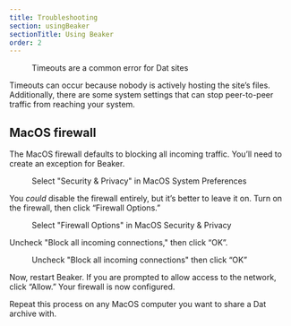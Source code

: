 ```yaml
---
title: Troubleshooting
section: usingBeaker
sectionTitle: Using Beaker
order: 2
---
```


<figure>
<img data-src="/img/docs/trouble-timedout.jpg">
<figcaption>Timeouts are a common error for Dat sites</figcaption>
</figure>

Timeouts can occur because nobody is actively hosting the site’s files. Additionally, there are some system settings that can stop peer-to-peer traffic from reaching your system.

## MacOS firewall

The MacOS firewall defaults to blocking all incoming traffic. You’ll need to create an exception for Beaker.

<figure>
<img data-src="/img/docs/trouble-macos-prefs.jpg">
<figcaption>Select "Security &amp; Privacy" in MacOS System Preferences</figcaption>
</figure>

You _could_ disable the firewall entirely, but it’s better to leave it on. Turn on the firewall, then click “Firewall Options.”

<figure>
<img data-src="/img/docs/trouble-macos-firewall1.jpg">
<figcaption>Select "Firewall Options" in MacOS Security &amp; Privacy</figcaption>
</figure>

Uncheck "Block all incoming connections," then click “OK”.

<figure>
<img data-src="/img/docs/trouble-macos-firewall2.png">
<figcaption>Uncheck "Block all incoming connections" then click “OK”</figcaption>
</figure>

Now, restart Beaker. If you are prompted to allow access to the network, click “Allow.” Your firewall is now configured.

Repeat this process on any MacOS computer you want to share a Dat archive with.
